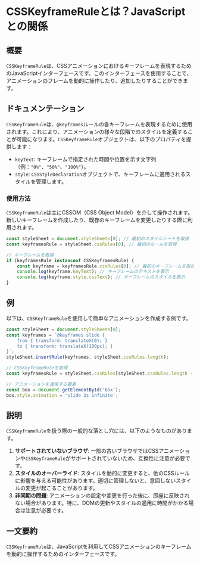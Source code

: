 <!--
Meta Description: # CSSKeyframeRuleとは？JavaScriptとの関係 ## 概要 `CSSKeyframeRule`は、CSSアニメーションにおけるキーフレームを表現するためのJavaScriptインターフェースです。このインターフェースを使用することで、アニメーションのフレームを動的に操作したり、...
Meta Keywords: csskeyframerule, const, stylesheet, cssrules, keyframes
-->

# CSSKeyframeRuleとは？JavaScriptとの関係

## 概要
`CSSKeyframeRule`は、CSSアニメーションにおけるキーフレームを表現するためのJavaScriptインターフェースです。このインターフェースを使用することで、アニメーションのフレームを動的に操作したり、追加したりすることができます。

## ドキュメンテーション
`CSSKeyframeRule`は、`@keyframes`ルールの各キーフレームを表現するために使用されます。これにより、アニメーションの様々な段階でのスタイルを定義することが可能になります。`CSSKeyframeRule`オブジェクトは、以下のプロパティを提供します：

- `keyText`: キーフレームで指定された時間や位置を示す文字列（例：`"0%"`、`"50%"`、`"100%"`）。
- `style`: `CSSStyleDeclaration`オブジェクトで、キーフレームに適用されるスタイルを管理します。

### 使用方法
`CSSKeyframeRule`は主にCSSOM（CSS Object Model）を介して操作されます。新しいキーフレームを作成したり、既存のキーフレームを変更したりする際に利用されます。

```javascript
const styleSheet = document.styleSheets[0]; // 最初のスタイルシートを取得
const keyframesRule = styleSheet.cssRules[0]; // 最初のルールを取得

// キーフレームを取得
if (keyframesRule instanceof CSSKeyframesRule) {
    const keyframe = keyframesRule.cssRules[0]; // 最初のキーフレームを取得
    console.log(keyframe.keyText); // キーフレームのテキストを表示
    console.log(keyframe.style.cssText); // キーフレームのスタイルを表示
}
```

## 例
以下は、`CSSKeyframeRule`を使用して簡単なアニメーションを作成する例です。

```javascript
const styleSheet = document.styleSheets[0];
const keyframes = `@keyframes slide {
    from { transform: translateX(0); }
    to { transform: translateX(100px); }
}`;
styleSheet.insertRule(keyframes, styleSheet.cssRules.length);

// CSSKeyframeRuleを取得
const keyframesRule = styleSheet.cssRules[styleSheet.cssRules.length - 1];

// アニメーションを適用する要素
const box = document.getElementById('box');
box.style.animation = 'slide 2s infinite';
```

## 説明
`CSSKeyframeRule`を扱う際の一般的な落とし穴には、以下のようなものがあります。

1. **サポートされていないブラウザ**: 一部の古いブラウザではCSSアニメーションや`CSSKeyframeRule`がサポートされていないため、互換性に注意が必要です。
2. **スタイルのオーバーライド**: スタイルを動的に変更すると、他のCSSルールに影響を与える可能性があります。適切に管理しないと、意図しないスタイルの変更が起こることがあります。
3. **非同期の問題**: アニメーションの設定や変更を行った後に、即座に反映されない場合があります。特に、DOMの更新やスタイルの適用に時間がかかる場合は注意が必要です。

## 一文要約
`CSSKeyframeRule`は、JavaScriptを利用してCSSアニメーションのキーフレームを動的に操作するためのインターフェースです。